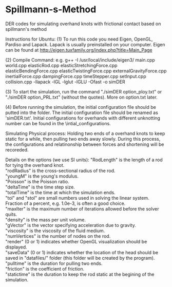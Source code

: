 # Spillmann-s-Method
DER codes for simulating overhand knots with frictional contact based on spillmann's method

Instructions for Ubuntu:
(1) To run this code you need Eigen, OpenGL, Pardiso and Lapack. Lapack is usually preinstalled on your computer. 
Eigen can be found at http://eigen.tuxfamily.org/index.php?title=Main_Page

(2) Compile Command:
e.g.  g++ -I /usr/local/include/eigen3/ main.cpp world.cpp elasticRod.cpp elasticStretchingForce.cpp elasticBendingForce.cpp elasticTwistingForce.cpp externalGravityForce.cpp inertialForce.cpp dampingForce.cpp timeStepper.cpp setInput.cpp collision.cpp -llapack -lGL -lglut -lGLU -Ofast -o simDER  

(3) To start the simulation, run the command "./simDER option_ploy.txt" or "./simDER option_PRL.txt"  (without the quotes). More on option.txt later.  

(4) Before running the simulation, the initial configuration file should be putted into the folder. The initial configuration file should be renamed as 'simDER.txt'. Initial configurations for overhands with different unknotting number can be found in the \intial_configurations.  

Simulating Physical process:
Holding two ends of a overhand knots to keep static for a while, then pulling two ends away slowly. During this process, the configurations and relatinonship between forces and shortening will be recoreded.  

 Details on the options (we use SI units): 
    "RodLength" is the length of a rod for tying the overhand knot.  
    "rodRadius" is the cross-sectional radius of the rod.  
    "youngM" is the young's modulus.  
    "Poisson" is the Poisson ratio.  
    "deltaTime" is the time step size.  
    "totalTime" is the time at which the simulation ends.  
    "tol" and "stol" are small numbers used in solving the linear system. Fraction of a percent, e.g. 1.0e-3, is often a good choice.  
    "maxIter" is the maximum number of iterations allowed before the solver quits.  
    "density" is the mass per unit volume.  
    "gVector" is the vector specifying acceleration due to gravity.  
    "viscosity" is the viscosity of the fluid medium.  
    "numVertices" is the number of nodes on the rod.  
    "render" (0 or 1) indicates whether OpenGL visualization should be displayed.  
    "saveData" (0 or 1) indicates whether the location of the head should be saved in "datafiles/" folder (this folder will be created by the program).  
    "pulltime" is the duration for pulling two ends.  
    "friction" is the coefficient of friction.  
    "statictime" is the duration to keep the rod static at the begining of the simulation.   



